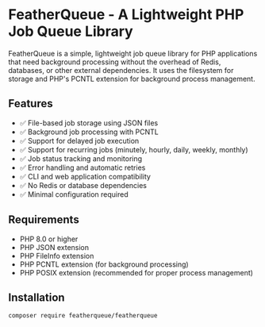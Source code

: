 # FeatherQueue - A Lightweight PHP Job Queue Library

FeatherQueue is a simple, lightweight job queue library for PHP applications that need background processing without the overhead of Redis, databases, or other external dependencies. It uses the filesystem for storage and PHP's PCNTL extension for background process management.

## Features

- ✅ File-based job storage using JSON files
- ✅ Background job processing with PCNTL
- ✅ Support for delayed job execution
- ✅ Support for recurring jobs (minutely, hourly, daily, weekly, monthly)
- ✅ Job status tracking and monitoring
- ✅ Error handling and automatic retries
- ✅ CLI and web application compatibility
- ✅ No Redis or database dependencies
- ✅ Minimal configuration required

## Requirements

- PHP 8.0 or higher
- PHP JSON extension
- PHP FileInfo extension
- PHP PCNTL extension (for background processing)
- PHP POSIX extension (recommended for proper process management)

## Installation

```bash
composer require featherqueue/featherqueue
